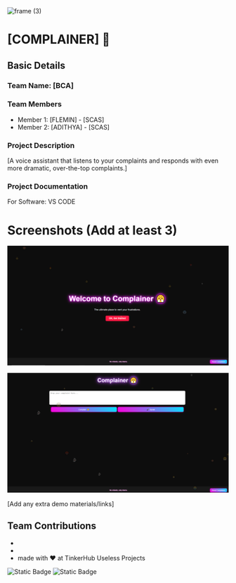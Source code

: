 <img width="3188" height="1202" alt="frame (3)" src="https://github.com/user-attachments/assets/517ad8e9-ad22-457d-9538-a9e62d137cd7" />


# [COMPLAINER] 🎯


## Basic Details
### Team Name: [BCA]


### Team Members
- Member 1: [FLEMIN] - [SCAS]
- Member 2: [ADITHYA] - [SCAS]

### Project Description
[A voice assistant that listens to your complaints and responds with even more dramatic, over-the-top complaints.]

### Project Documentation
For Software: VS CODE

# Screenshots (Add at least 3)
![image alt](https://github.com/FLEMIN0/COMPLAINERR/blob/e868a81a6b8cc023e1008d8a493c2e9722698061/fg.PNG)

![image alt](https://github.com/FLEMIN0/COMPLAINERR/blob/e868a81a6b8cc023e1008d8a493c2e9722698061/gfgfg.PNG)


[Add any extra demo materials/links]

## Team Contributions
- [Name 1]: [adithya]
- [Name 2]: [flemin]
- made with ❤️ at TinkerHub Useless Projects 

![Static Badge](https://img.shields.io/badge/TinkerHub-24?color=%23000000&link=https%3A%2F%2Fwww.tinkerhub.org%2F)
![Static Badge](https://img.shields.io/badge/UselessProjects--25-25?link=https%3A%2F%2Fwww.tinkerhub.org%2Fevents%2FQ2Q1TQKX6Q%2FUseless%2520Projects)



